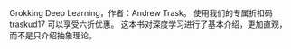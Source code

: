 Grokking Deep Learning，作者：Andrew Trask。
使用我们的专属折扣码 traskud17 可以享受六折优惠。
这本书对深度学习进行了基本介绍，更加直观，而不是只介绍抽象理论。
